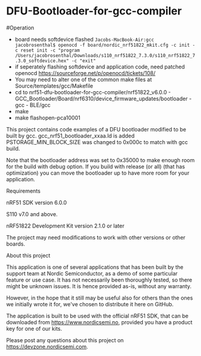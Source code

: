 DFU-Bootloader-for-gcc-compiler
===============================

#Operation
* board needs softdevice flashed `Jacobs-MacBook-Air:gcc jacobrosenthal$ openocd -f board/nordic_nrf51822_mkit.cfg -c init -c reset init -c "program /Users/jacobrosenthal/Downloads/s110_nrf51822_7.3.0/s110_nrf51822_7.3.0_softdevice.hex" -c "exit"`
* if seperately flashing softdevice and application code, need patched openocd https://sourceforge.net/p/openocd/tickets/108/
* You may need to alter one of the common make files at Source/templates/gcc/Makefile
* cd to nrf51-dfu-bootloader-for-gcc-compiler/nrf51822_v6.0.0 - GCC_Bootloader/Board/nrf6310/device_firmware_updates/bootloader - gcc - BLE/gcc
* make
* make flashopen-pca10001 

This project contains code examples of a DFU bootloader modified to be built by gcc. 
gcc_nrf51_bootloader_xxaa.ld is added
PSTORAGE_MIN_BLOCK_SIZE was changed to 0x000c to match with gcc build.

Note that the bootloader address was set to 0x35000 to make enough room for the build with debug option. If you build with release (or all) (that has optimization) you can move the bootloader up to have more room for your application.

Requirements


nRF51 SDK version 6.0.0

S110 v7.0 and above. 

nRF51822 Development Kit version 2.1.0 or later

The project may need modifications to work with other versions or other boards.



About this project

This application is one of several applications that has been built by the support team at Nordic Semiconductor, as a demo of some particular feature or use case. It has not necessarily been thoroughly tested, so there might be unknown issues. It is hence provided as-is, without any warranty.

However, in the hope that it still may be useful also for others than the ones we initially wrote it for, we've chosen to distribute it here on GitHub.

The application is built to be used with the official nRF51 SDK, that can be downloaded from https://www.nordicsemi.no, provided you have a product key for one of our kits.

Please post any questions about this project on https://devzone.nordicsemi.com.
